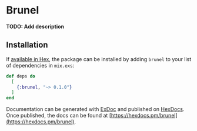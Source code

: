 # Brunel

**TODO: Add description**

## Installation

If [available in Hex](https://hex.pm/docs/publish), the package can be installed
by adding `brunel` to your list of dependencies in `mix.exs`:

```elixir
def deps do
  [
    {:brunel, "~> 0.1.0"}
  ]
end
```

Documentation can be generated with [ExDoc](https://github.com/elixir-lang/ex_doc)
and published on [HexDocs](https://hexdocs.pm). Once published, the docs can
be found at [https://hexdocs.pm/brunel](https://hexdocs.pm/brunel).

